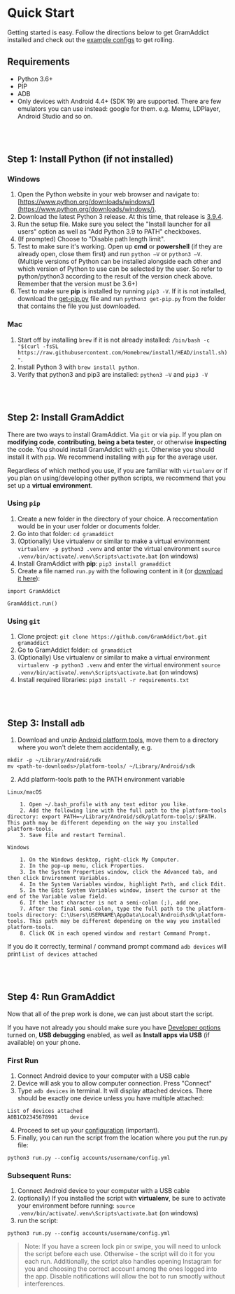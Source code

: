 # Quick Start

Getting started is easy. Follow the directions below to get GramAddict installed and check out the [example configs](examples.md) to get rolling.

## Requirements

- Python 3.6+
- PIP
- ADB
- Only devices with Android 4.4+ (SDK 19) are supported.
  There are few emulators you can use instead: google for them. e.g. Memu, LDPlayer, Android Studio and so on.

<br /><br />

## Step 1: Install Python (if not installed)

### Windows

1. Open the Python website in your web browser and navigate to: [https://www.python.org/downloads/windows/](https://www.python.org/downloads/windows/).
2. Download the latest Python 3 release. At this time, that release is [3.9.4](https://www.python.org/downloads/release/python-394/).
3. Run the setup file. Make sure you select the "Install launcher for all users" option as well as "Add Python 3.9 to PATH" checkboxes.
4. (If prompted) Choose to "Disable path length limit".
5. Test to make sure it's working. Open up **cmd** or **powershell** (if they are already open, close them first) and run `python –V` or `python3 –V`.
   (Multiple versions of Python can be installed alongside each other and which version of Python to use can be selected by the user. So refer to python/python3 according to the result of the version check above. Remember that the version must be 3.6+)
7. Test to make sure **pip** is installed by running `pip3 -V`. If it is not installed, download the [get-pip.py](https://bootstrap.pypa.io/get-pip.py) file and run `python3 get-pip.py` from the folder that contains the file you just downloaded.


### Mac

1. Start off by installing `brew` if it is not already installed: `/bin/bash -c "$(curl -fsSL https://raw.githubusercontent.com/Homebrew/install/HEAD/install.sh)"`.
2. Install Python 3 with `brew install python`.
3. Verify that python3 and pip3 are installed: `python3 –V` and `pip3 -V`

<br /><br />

## Step 2: Install GramAddict

There are two ways to install GramAddict. Via `git` or via `pip`. If you plan on **modifying code**, **contributing**, **being a beta tester**, or otherwise **inspecting** the code. You should install GramAddict with `git`. Otherwise you should install it with `pip`. We recommend installing with `pip` for the average user. 

Regardless of which method you use, if you are familiar with `virtualenv` or if you plan on using/developing other python scripts, we recommend that you set up a **virtual environment**.

### Using `pip`

1. Create a new folder in the directory of your choice. A reccomentation would be in your user folder or documents folder.
2. Go into that folder: `cd gramaddict`
3. (Optionally) Use virtualenv or similar to make a virtual environment `virtualenv -p python3 .venv` and enter the virtual environment `source .venv/bin/activate`/`.venv\Scripts\activate.bat` (on windows)
4. Install GramAddict with **pip**: `pip3 install gramaddict`
5. Create a file named `run.py` with the following content in it (or [download it here](https://raw.githubusercontent.com/GramAddict/bot/master/run.py)): 

```
import GramAddict

GramAddict.run()
```


### Using `git`

1. Clone project: `git clone https://github.com/GramAddict/bot.git gramaddict`
2. Go to GramAddict folder: `cd gramaddict`
3. (Optionally) Use virtualenv or similar to make a virtual environment `virtualenv -p python3 .venv` and enter the virtual environment `source .venv/bin/activate`/`.venv\Scripts\activate.bat` (on windows)
4. Install required libraries: `pip3 install -r requirements.txt`

<br /><br />

## Step 3: Install `adb`

1. Download and unzip [Android platform tools](https://developer.android.com/studio/releases/platform-tools), move them to a directory where you won't delete them accidentally, e.g.
```
mkdir -p ~/Library/Android/sdk
mv <path-to-downloads>/platform-tools/ ~/Library/Android/sdk
```
2. Add platform-tools path to the PATH environment variable

```
Linux/macOS

    1. Open ~/.bash_profile with any text editor you like.
    2. Add the following line with the full path to the platform-tools directory: export PATH=~/Library/Android/sdk/platform-tools/:$PATH. This path may be different depending on the way you installed platform-tools.
    3. Save file and restart Terminal.

Windows

    1. On the Windows desktop, right-click My Computer.
    2. In the pop-up menu, click Properties.
    3. In the System Properties window, click the Advanced tab, and then click Environment Variables.
    4. In the System Variables window, highlight Path, and click Edit.
    5. In the Edit System Variables window, insert the cursor at the end of the Variable value field.
    6. If the last character is not a semi-colon (;), add one.
    7. After the final semi-colon, type the full path to the platform-tools directory: C:\Users\USERNAME\AppData\Local\Android\sdk\platform-tools. This path may be different depending on the way you installed platform-tools.
    8. Click OK in each opened window and restart Command Prompt.
```

If you do it correctly, terminal / command prompt command `adb devices` will print `List of devices attached`

<br /><br />

## Step 4: Run GramAddict

Now that all of the prep work is done, we can just about start the script. 

If you have not already you should make sure you have [Developer options](https://developer.android.com/studio/debug/dev-options#enable) turned on, **USB debugging** enabled, as well as **Install apps via USB** (if available) on your phone. 


### First Run
1. Connect Android device to your computer with a USB cable
2. Device will ask you to allow computer connection. Press "Connect"
3. Type `adb devices` in terminal. It will display attached devices. There should be exactly one device unless you have multiple attached:
```
List of devices attached
A0B1CD2345678901	device
```
4. Proceed to set up your [configuration](configuration.md) (important).
5. Finally, you can run the script from the location where you put the run.py file: 
```
python3 run.py --config accounts/username/config.yml
```

### Subsequent Runs:
1. Connect Android device to your computer with a USB cable
2. (optionally) If you installed the script with **virtualenv**, be sure to activate your environment before running: `source .venv/bin/activate`/`.venv\Scripts\activate.bat` (on windows)
3. run the script: 
```
python3 run.py --config accounts/username/config.yml
```

> Note: If you have a screen lock pin or swipe, you will need to unlock the script before each use. Otherwise - the script will do it for you each run. Additionally, the script also handles opening Instagram for you and choosing the correct account among the ones logged into the app. Disable notifications will allow the bot to run smootly without interferences.
